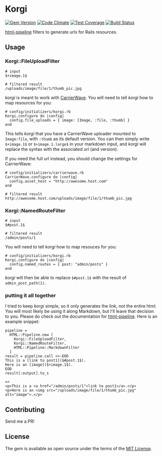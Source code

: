# Korgi

[![Gem Version](https://badge.fury.io/rb/korgi.svg)](https://badge.fury.io/rb/korgi)
[![Code Climate](https://codeclimate.com/github/jodeci/korgi/badges/gpa.svg)](https://codeclimate.com/github/jodeci/korgi)
[![Test Coverage](https://codeclimate.com/github/jodeci/korgi/badges/coverage.svg)](https://codeclimate.com/github/jodeci/korgi/coverage)
[![Build Status](https://travis-ci.org/jodeci/korgi.svg?branch=master)](https://travis-ci.org/jodeci/korgi)

[html-pipeline](https://github.com/jch/html-pipeline) filters to generate urls for Rails resources.

## Usage

### Korgi::FileUploadFilter

```
# input
$+image.1$

# filtered result
/uploads/image/file/1/thumb_pic.jpg
```

*korgi* is meant to work with [CarrierWave](https://github.com/carrierwaveuploader/carrierwave). You will need to tell *korgi* how to map resources for you:

```
# config/initializers/korgi.rb
Korgi.configure do |config|
  config.file_uploads = { image: [Image, :file, :thumb] }
end
```

This tells *korgi* that you have a CarrierWave uploader mounted to `Image:file`, with `:thumb` as its default version. You can then simply write `$+image.1$` or `$+image.1.large$` in your markdown input, and *korgi* will replace the syntax with the associated url (and version).

If you need the full url instead, you should change the settings for CarrierWave:

```
# config/initializers/carrierwave.rb
CarrierWave.configure do |config|
  config.asset_host = "http://awesome.host.com"
end

# filtered result
http://awesome.host.com/uploads/image/file/1/thumb_pic.jpg
```

### Korgi::NamedRouteFilter

```
# input
$#post.1$

# filtered result
/admin/posts/1
```

You will need to tell *korgi* how to map resouces for you:

```
# config/initializers/korgi.rb
Korgi.configure do |config|
  config.named_routes = { post: "admin/posts" }
end
```

*korgi* will then be able to replace `$#post.1$` with the result of `admin_post_path(1)`.

### putting it all together

I tried to keep *korgi* simple, so it only generates the link, not the entire html. You will most likely be using it along Markdown, but I'll leave that decision to you. Please do check out the documentation for [html-pipeline](https://github.com/jch/html-pipeline). Here is an example snippet:

```
pipeline =
  HTML::Pipeline.new [
    Korgi::FileUploadFilter,
    Korgi::NamedRouteFilter,
    HTML::Pipeline::MarkdownFilter
  ]
result = pipeline.call <<-EOD
This is a [link to post1]($#post.1$).
Here is an [image]($+image.1$).
EOD
result[:output].to_s

=>
<p>This is a <a href="/admin/posts/1">link to post1</a>.</p>
<p>Here is an <img src="/uploads/image/file/1/thumb_pic.jpg" alt="image">.</p>
```

## Contributing
Send me a PR!

## License
The gem is available as open source under the terms of the [MIT License](http://opensource.org/licenses/MIT).
